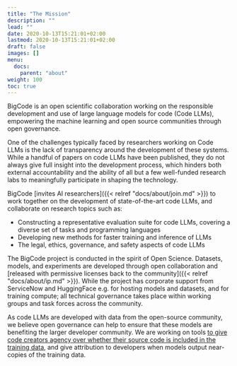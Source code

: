 ```yaml
---
title: "The Mission"
description: ""
lead: ""
date: 2020-10-13T15:21:01+02:00
lastmod: 2020-10-13T15:21:01+02:00
draft: false
images: []
menu:
  docs:
    parent: "about"
weight: 100
toc: true
---
```

BigCode is an open scientific collaboration working on the responsible development and use of large language models for code (Code LLMs), empowering the machine learning and open source communities through open governance.

One of the challenges typically faced by researchers working on Code LLMs is the lack of transparency around the development of these systems. While a handful of papers on code LLMs have been published, they do not always give full insight into the development process, which hinders both external accountability and the ability of all but a few well-funded research labs to meaningfully participate in shaping the technology.  

BigCode [invites AI researchers]({{< relref "docs/about/join.md" >}}) to work together on the development of state-of-the-art code LLMs, and collaborate on research topics such as:
- Constructing a representative evaluation suite for code LLMs,  covering a diverse set of tasks and programming languages
- Developing new methods for faster training and inference of  LLMs
- The legal, ethics, governance, and safety aspects of code LLMs

The BigCode project is conducted in the spirit of Open Science.  Datasets, models, and experiments are developed through open collaboration and [released with permissive licenses back to the community]({{< relref "docs/about/ip.md" >}}). While the project has corporate support from ServiceNow and HuggingFace e.g. for hosting models and datasets, and for training compute; all technical governance takes place within working groups and task forces across the community. 

As code LLMs are developed with data from the open-source community, we believe open governance can help to ensure that these models are benefiting the larger developer community. We are working on tools [to give code creators agency over whether their source code is included in the training data](https://huggingface.co/spaces/bigcode/in-the-stack), and give attribution to developers when models output near-copies of the training data. 


<!-- 
Large Language Models (LLMs) are fast becoming an essential tool across many fields of AI research. One striking feature of these large pre-trained models is that they can be adapted to a wide variety of language tasks, often with very little in-domain data. 

BigCode is focused on developing state-of-the-art LLMs for code. Code LLMs enable the completion and synthesis of code, both from other code snippets and natural language descriptions, and work across a wide range of domains, tasks, and programming languages. These models can, for example, assist professional and citizen developers with developing new applications.  

BigCode [invites AI researchers]({{< relref "docs/about/join.md" >}}) to collaborate on the following topics:
- A representative evaluation suite for code LLMs, covering a diverse set of tasks and programming languages
- Responsible data governance for code LLMs
- Faster training and inference methods for LLMs

The project is inspired by [BigScience](https://bigscience.huggingface.co/), an open scientific collaboration which culminated in July 2022 with the release of the [World’s Largest Open Multilingual Language Model](https://huggingface.co/bigscience/bloom). BigCode aims to follow, as well as establish, new responsible AI practices to train and share large language models. We welcome contributions from AI researchers and strive for openness and transparency in the LLM development process. To foster open collaboration across institutes and corporations, we've established a legal framework for the project. See [how we manage intellectual property]({{< relref "docs/about/ip.md" >}}).  -->



<!-- However, it is increasingly difficult for academia and smaller industry labs to develop such models due to their high training cost and large engineering efforts. To democratize the training of LLMs, the [Big Science project](https://bigscience.huggingface.co/) was launched in May 2021 and their year-long program culminated with the release of the [World’s Largest Open Multilingual Language Model](https://huggingface.co/bigscience/bloom). 

Building on this success, we introduce Big Code: an open-scientific collaboration focused on LLMs for code. The purpose of the Big Code project is to collaboratively work towards exploring, training, releasing LLMs for code. To this end, the collaboration [actively seeks contributions from AI practitioners](/docs/about/join) who are interested in the following research topics:
- Curating training datasets for code LLMs
- Distributed training methods for LLMs
- Developing a representative evaluation suite for code LLMs (i.e., covering multiple tasks and programming languages)
- Developing methods for faster training and inference of LLMs
- Discussing the legal aspects of Code LLMs -->